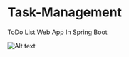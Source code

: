 # Task-Management
ToDo List Web App In Spring Boot

![Alt text](https://res.cloudinary.com/dqacxwxhj/image/upload/v1694166877/Screenshot_1_qzrrkl.png)
